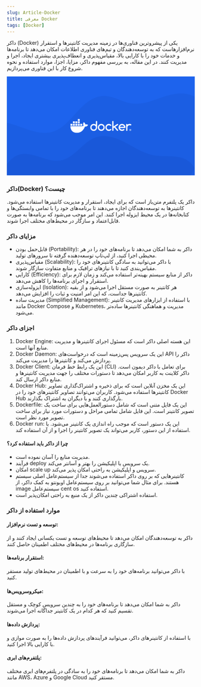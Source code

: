 ```yaml
---
slug: Article-Docker
title: معرفی Docker
tags: [Docker]
---
```

داکر (Docker) یکی از پیشروترین فناوری‌ها در زمینه مدیریت کانتینرها و استقرار نرم‌افزارهاست که به توسعه‌دهندگان و تیم‌های فناوری اطلاعات امکان می‌دهد تا برنامه‌ها و خدمات خود را با کارایی بالا، مقیاس‌پذیری و انعطاف‌پذیری بیشتری ایجاد، اجرا و مدیریت کنند. در این مقاله، به بررسی مفهوم داکر، مزایا، اجزا، موارد استفاده و نحوه شروع کار با این فناوری می‌پردازیم.

![New Release Banner](./docker.png)
<!--truncate-->
### داکر(Docker) چیست؟
داکر یک پلتفرم متن‌باز است که برای ایجاد، استقرار و مدیریت کانتینرها استفاده می‌شود. کانتینرها به توسعه‌دهندگان اجازه می‌دهند تا برنامه‌های خود را با تمامی وابستگی‌ها و کتابخانه‌ها در یک محیط ایزوله اجرا کنند. این امر موجب می‌شود که برنامه‌ها به صورت قابل‌اعتماد و سازگار در محیط‌های مختلف اجرا شوند.

### مزایای داکر
- قابل‌حمل بودن (Portability):
 داکر به شما امکان می‌دهد تا برنامه‌های خود را در هر محیطی اجرا کنید، از لپ‌تاپ توسعه‌دهنده گرفته تا سرورهای تولید.
- مقیاس‌پذیری (Scalability):
 با داکر می‌توانید به سادگی کانتینرهای خود را مقیاس‌بندی کنید تا با نیازهای ترافیک و منابع متفاوت سازگار شوند.
- کارایی (Efficiency): 
داکر از منابع سیستم بهینه‌تر استفاده می‌کند و زمان لازم برای استقرار و اجرای برنامه‌ها را کاهش می‌دهد.
- ایزوله‌سازی (Isolation): 
هر کانتینر به صورت مستقل اجرا می‌شود و از بقیه کانتینرها جداست، که این امر امنیت و ثبات را افزایش می‌دهد.
- مدیریت ساده (Simplified Management):
 با استفاده از ابزارهای مدیریت کانتینر مانند Docker Compose و Kubernetes، مدیریت و هماهنگی کانتینرها ساده‌تر می‌شود.

### اجزای داکر
1. Docker Engine:
  این هسته اصلی داکر است که مسئول اجرای کانتینرها و مدیریت منابع آنها است.
2. Docker Daemon:
 این یک سرویس پس‌زمینه است که درخواست‌های API داکر را پردازش می‌کند و کانتینرها را مدیریت می‌کند.
3. Docker Client: این یک رابط خط فرمان (CLI) برای تعامل با داکر دیمون است. داکر کلاینت به کاربر امکان می‌دهد تا دستورات مختلف را جهت مدیریت کانتینرها و منابع داکر ارسال کند.
4. Docker Hub: این یک مخزن آنلاین است که برای ذخیره و اشتراک‌گذاری تصاویر کانتینرها استفاده می‌شود. کاربران می‌توانند تصاویر کانتینرهای خود را در Docker Hub بارگذاری کنند و با دیگران به اشتراک بگذارند.
5. Dockerfile: این یک فایل متنی است که شامل دستورالعمل‌هایی برای ساخت یک تصویر کانتینر است. این فایل شامل تمامی مراحل و دستورات مورد نیاز برای ساخت تصویر مورد نظر است.
6.  Docker run: این یک دستور است که موجب راه اندازی یک کانتینر می‌شود. با استفاده از این دستور، کاربر می‌تواند یک تصویر کانتینر را اجرا و از آن استفاده کند.

#### چرا از داکر باید استفاده کرد؟
- مدیریت منابع را آسان نموده است.
- فرآیند deploy یک سرویس یا اپلیکیشن را بهتر و آسانتر می‌کند.
- امکان scale up سرویس و اپلیکیشن به راحتی امکان پذیر می‌کند.
- کانتینرهایی که بر روی داکر استفاده می‌شوند جدا از سیستم‌عامل اصلی سیستم هستند. برای مثال شما می‌توانید بر روی سیستم‌عامل اوبونتو به کمک داکر، از image سیستم‌عامل cent os استفاده کنید.
- استفاده اشتراکی چندین داکر از یک منبع به راحتی امکان‌پذیر است.

### موارد استفاده از داکر
#### توسعه و تست نرم‌افزار: 
داکر به توسعه‌دهندگان امکان می‌دهد تا محیط‌های توسعه و تست یکسانی ایجاد کنند و از سازگاری برنامه‌ها در محیط‌های مختلف اطمینان حاصل کنند.
#### استقرار برنامه‌ها: 
با داکر می‌توانید برنامه‌های خود را به سرعت و با اطمینان در محیط‌های تولید مستقر کنید.
#### میکروسرویس‌ها: 
داکر به شما امکان می‌دهد تا برنامه‌های خود را به چندین سرویس کوچک و مستقل تقسیم کنید که هر کدام در یک کانتینر جداگانه اجرا می‌شوند.
#### پردازش داده‌ها:
 با استفاده از کانتینرهای داکر، می‌توانید فرآیندهای پردازش داده‌ها را به صورت موازی و با کارایی بالا اجرا کنید.
#### پلتفرم‌های ابری:
 داکر به شما امکان می‌دهد تا برنامه‌های خود را به سادگی در پلتفرم‌های ابری مختلف مانند AWS، Azure و Google Cloud مستقر کنید.
